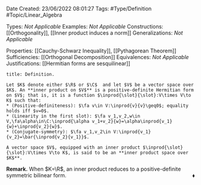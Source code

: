 <div class="topSpace"></div>

Date Created: 23/06/2022 08:01:27
Tags: #Type/Definition #Topic/Linear_Algebra

Types: _Not Applicable_
Examples: _Not Applicable_
Constructions: [[Orthogonality]], [[Inner product induces a norm]]
Generalizations: _Not Applicable_

Properties: [[Cauchy-Schwarz Inequality]], [[Pythagorean Theorem]]
Sufficiencies: [[Orthogonal Decomposition]]
Equivalences: _Not Applicable_
Justifications: [[Hermitian forms are sesquilinear]]

``` ad-Definition
title: Definition.

Let $K$ denote either $\R$ or $\C$  and let $V$ be a vector space over $K$. An **inner product on $V$** is a positive-definite Hermitian form on $V$; that is, it is a function $\inprod{\slot}{\slot}:V\times V\to K$ such that:
* (Positive-definiteness): $\fa v\in V:\inprod{v}{v}\geq0$; equality holds iff $v=0$.
* (Linearity in the first slot): $\fa v_1,v_2,w\in V,\fa\alpha\in\C:\inprod{\alpha v_1+v_2}{w}=\alpha\inprod{v_1}{w}+\inprod{v_2}{w}$.
* (Conjugate-symmetry): $\fa v_1,v_2\in V:\inprod{v_1}{v_2}=\bar{\inprod{v_2}{v_1}}$.

A vector space $V$, equipped with an inner product $\inprod{\slot}{\slot}:V\times V\to K$, is said to be an **inner product space over $K$**.

```

**Remark.** When $K=\R$, an inner product reduces to a positive-definite symmetric bilinear form.<span style="float:right;">$\blacklozenge$</span>
